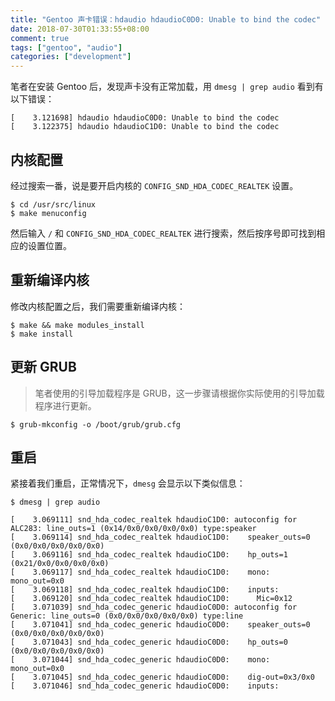 ```yaml
---
title: "Gentoo 声卡错误：hdaudio hdaudioC0D0: Unable to bind the codec"
date: 2018-07-30T01:33:55+08:00
comment: true
tags: ["gentoo", "audio"]
categories: ["development"]
---
```


笔者在安装 Gentoo 后，发现声卡没有正常加载，用 `dmesg | grep audio` 看到有以下错误：

```
[    3.121698] hdaudio hdaudioC0D0: Unable to bind the codec
[    3.122375] hdaudio hdaudioC1D0: Unable to bind the codec
```
<!--more-->

## 内核配置

经过搜索一番，说是要开启内核的 `CONFIG_SND_HDA_CODEC_REALTEK` 设置。

```
$ cd /usr/src/linux
$ make menuconfig
```

然后输入 `/` 和 `CONFIG_SND_HDA_CODEC_REALTEK` 进行搜索，然后按序号即可找到相应的设置位置。


## 重新编译内核

修改内核配置之后，我们需要重新编译内核：

```
$ make && make modules_install
$ make install
```


## 更新 GRUB

> 笔者使用的引导加载程序是 GRUB，这一步骤请根据你实际使用的引导加载程序进行更新。


```
$ grub-mkconfig -o /boot/grub/grub.cfg
```

## 重启

紧接着我们重启，正常情况下，`dmesg` 会显示以下类似信息：

```
$ dmesg | grep audio

[    3.069111] snd_hda_codec_realtek hdaudioC1D0: autoconfig for ALC283: line_outs=1 (0x14/0x0/0x0/0x0/0x0) type:speaker
[    3.069114] snd_hda_codec_realtek hdaudioC1D0:    speaker_outs=0 (0x0/0x0/0x0/0x0/0x0)
[    3.069116] snd_hda_codec_realtek hdaudioC1D0:    hp_outs=1 (0x21/0x0/0x0/0x0/0x0)
[    3.069117] snd_hda_codec_realtek hdaudioC1D0:    mono: mono_out=0x0
[    3.069118] snd_hda_codec_realtek hdaudioC1D0:    inputs:
[    3.069120] snd_hda_codec_realtek hdaudioC1D0:      Mic=0x12
[    3.071039] snd_hda_codec_generic hdaudioC0D0: autoconfig for Generic: line_outs=0 (0x0/0x0/0x0/0x0/0x0) type:line
[    3.071041] snd_hda_codec_generic hdaudioC0D0:    speaker_outs=0 (0x0/0x0/0x0/0x0/0x0)
[    3.071043] snd_hda_codec_generic hdaudioC0D0:    hp_outs=0 (0x0/0x0/0x0/0x0/0x0)
[    3.071044] snd_hda_codec_generic hdaudioC0D0:    mono: mono_out=0x0
[    3.071045] snd_hda_codec_generic hdaudioC0D0:    dig-out=0x3/0x0
[    3.071046] snd_hda_codec_generic hdaudioC0D0:    inputs:
```
